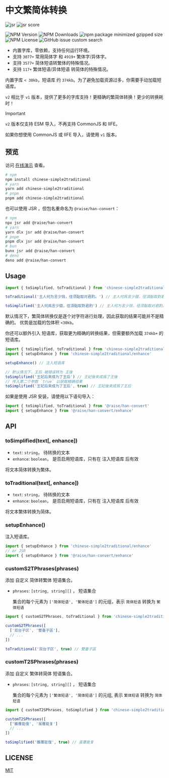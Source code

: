 # 中文繁简体转换

![jsr](https://jsr.io/badges/@raise/han-convert)
![jsr score](https://jsr.io/badges/@raise/han-convert/score)

![NPM Version](https://img.shields.io/npm/v/chinese-simple2traditional)
![NPM Downloads](https://img.shields.io/npm/dy/chinese-simple2traditional)
![npm package minimized gzipped size](https://img.shields.io/bundlejs/size/chinese-simple2traditional?label=gzip)
![NPM License](https://img.shields.io/npm/l/chinese-simple2traditional)
![GitHub issue custom search](https://img.shields.io/github/issues-search?query=repo%3Apengzhanbo%2Fchinese-simple2traditional%20is%3Aissue%20is%3Aopen%20&logo=github&label=issue%20open)

- 内置字库，零依赖，支持任何运行环境。
- 支持 `3077+` 常用简体字 和 `4919+` 繁体字/异体字。
- 支持 `3577+` 简体短语转繁体的特殊情况。
- 支持 `117+` 繁体短语/异体短语 转简体的特殊情况。

内置字库 `< 30kb`，短语库 约 `374kb`。为了避免加载资源过多，你需要手动加载短语库。

`v2` 相比于 `v1` 版本，提供了更多的字库支持！更精确的繁简体转换！更少的转换耗时！

> [!IMPORTANT]
> `v2` 版本仅支持 ESM 导入，不再支持 CommonJS 和 IIFE。
>
> 如果你想使用 CommonJS 或 IIFE 导入，请使用 `v1` 版本。

## 预览

访问 [在线演示](https://han-convert.netlify.app/) 查看。

``` sh
# npm
npm install chinese-simple2traditional
# yarn
yarn add chinese-simple2traditional
# pnpm
pnpm add chinese-simple2traditional
```

也可以使用 JSR ，但包名重命名为 `@raise/han-convert`：

```sh
# npm
npx jsr add @raise/han-convert
# yarn
yarn dlx jsr add @raise/han-convert
# pnpm
pnpm dlx jsr add @raise/han-convert
# bun
bunx jsr add @raise/han-convert
# deno
deno add @raise/han-convert
```

## Usage

``` js
import { toSimplified, toTraditional } from 'chinese-simple2traditional'

toTraditional('主人何为言少钱，径须酤取对君酌。') // 主人何爲言少錢，徑須酤取對君酌

toSimplified('主人何爲言少錢，徑須酤取對君酌') // 主人何为言少钱，径须酤取对君酌。
```

默认情况下，繁简体转换仅是逐个对字符进行处理，因此获取的结果可能并不是精确的。
优势是加载的包体积 `<30kb`。

你还可以额外引入 短语库，获取更为精确的转换结果，但需要额外加载 `374kb+` 的短语库。

```js
import { toSimplified, toTraditional } from 'chinese-simple2traditional'
import { setupEnhance } from 'chinese-simple2traditional/enhance'

setupEnhance() // 注入短语库

// 默认情况下，王后 被错误转为 王後
toSimplified('王妃后来成为了王后') // 王妃後來成爲了王後
// 传入第二个参数 `true` 以获取精确结果
toSimplified('王妃后来成为了王后', true) // 王妃後來成爲了王后
```

如果是使用 JSR 安装，请使用以下语句导入：

```js
import { toSimplified, toTraditional } from '@raise/han-convert'
import { setupEnhance } from '@raise/han-convert/enhance'
```

## API

### toSimplified(text[, enhance])

- `text`: `string`， 待转换的文本
- `enhance`: `boolean`， 是否启用短语库，只有在 注入短语库 后有效

将文本简体转换为繁体。

### toTraditional(text[, enhance])

- `text`: `string`， 待转换的文本
- `enhance`: `boolean`， 是否启用短语库，只有在 注入短语库 后有效

将文本繁体转换为简体。

### setupEnhance()

注入短语库。

```js
import { setupEnhance } from 'chinese-simple2traditional/enhance'
// or JSR
import { setupEnhance } from '@raise/han-convert/enhance'
```

### customS2TPhrases(phrases)

添加 自定义 简体转繁体 短语集合。

- `phrases`: `[string, string][]` ， 短语集合
  
  集合的每个元素为 `['简体短语', '繁体短语']` 的元组，表示 `简体短语` 转换为 `繁体短语`

```ts
import { customS2TPhrases, toTraditional } from 'chinese-simple2traditional'

customS2TPhrases([
  ['双台子区', '雙臺子區'],
  // ...
])

toTraditional('双台子区', true) // 雙臺子區
```

### customT2SPhrases(phrases)

添加 自定义 繁体转简体 短语集合。

- `phrases`: `[string, string][]` ， 短语集合
  
  集合的每个元素为 `['繁体短语', '简体短语']` 的元组, 表示 `繁体短语` 转换为 `简体短语`

```ts
import { customT2SPhrases, toSimplified } from 'chinese-simple2traditional'

customT2SPhrases([
  ['雖覆能復', '虽覆能复']
  // ...
])

toSimplified('雖覆能復', true) // 虽覆能复
```

## LICENSE

[MIT](./LICENSE)
